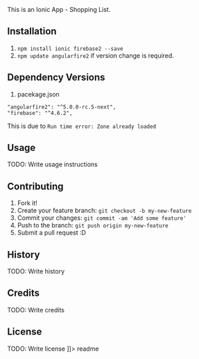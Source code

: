 <snippet>
  <content><![CDATA[
# ${1:IonicShoppingList

This is an Ionic App - Shopping List.

## Installation
1. `npm install ionic firebase2 --save`
2. `npm update angularfire2` if version change is required.
## Dependency Versions
1. pacekage.json
```
"angularfire2": "^5.0.0-rc.5-next",
"firebase": "^4.6.2", 
```
This is due to `Run time error: Zone already loaded`

## Usage

TODO: Write usage instructions

## Contributing

1. Fork it!
2. Create your feature branch: `git checkout -b my-new-feature`
3. Commit your changes: `git commit -am 'Add some feature'`
4. Push to the branch: `git push origin my-new-feature`
5. Submit a pull request :D

## History

TODO: Write history

## Credits

TODO: Write credits

## License

TODO: Write license
]]></content>
  <tabTrigger>readme</tabTrigger>
</snippet>
